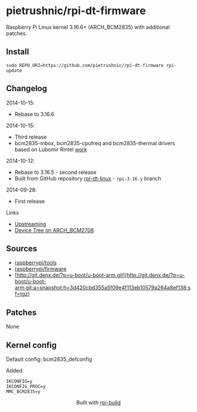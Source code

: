 pietrushnic/rpi-dt-firmware
==========

Raspberry Pi Linux kernel 3.16.6+ (ARCH_BCM2835) with additional patches.

Install
-------

```text
sudo REPO_URI=https://github.com/pietrushnic/rpi-dt-firmware rpi-update
```




Changelog
---------
2014-10-15:
* Rebase to 3.16.6

2014-10-15:
* Third release
* bcm2835-mbox, bcm2835-cpufreq and bcm2835-thermal drivers based on Lubomir Rintel [work](https://github.com/hackerspace/rpi-linux/commits/lr-raspberry-pi-new-mailbox)

2014-10-12:
* Rebase to 3.16.5 - second release
* Built from GitHub repository [rpi-dt-linux](https://github.com/pietrushnic/rpi-dt-linux.git) - `rpi-3.16.y` branch

2014-09-28:
* First release

Links
* [Upstreaming](https://github.com/raspberrypi/linux/wiki/Upstreaming)
* [Device Tree on ARCH_BCM2708](https://github.com/raspberrypi/linux/wiki/Device-Tree-on-ARCH_BCM2708)


Sources
-------
* [raspberrypi/tools](https://github.com/raspberrypi/tools/archive/2324612605316a64f9daae33712e5afe762cf995.tar.gz)
* [raspberrypi/firmware](https://github.com/raspberrypi/firmware/archive/e4afeda91268c412277c388e67811356f2f35931.tar.gz)
* [http://git.denx.de/?p=u-boot/u-boot-arm.git](http://git.denx.de/?p=u-boot/u-boot-arm.git;a=snapshot;h=3d420cbd355a5f09e4f113eb10579a264a8ef138;sf=tgz)


Patches
--------
None

Kernel config
-------------
Default config: bcm2835_defconfig



Added:
```text
IKCONFIG=y
IKCONFIG_PROC=y
MMC_BCM2835=y
```


<p align="center">Built with <a href="https://github.com/notro/rpi-build/wiki">rpi-build</a></p>
